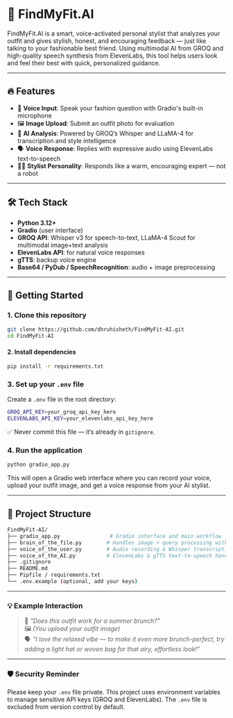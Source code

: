 # 👗 FindMyFit.AI

FindMyFit.AI is a smart, voice-activated personal stylist that analyzes your outfit and gives stylish, honest, and encouraging feedback — just like talking to your fashionable best friend. Using multimodal AI from GROQ and high-quality speech synthesis from ElevenLabs, this tool helps users look and feel their best with quick, personalized guidance.

---

## 🔥 Features

- 🎤 **Voice Input**: Speak your fashion question with Gradio's built-in microphone
- 🖼️ **Image Upload**: Submit an outfit photo for evaluation
- 🧠 **AI Analysis**: Powered by GROQ’s Whisper and LLaMA-4 for transcription and style intelligence
- 🗣️ **Voice Response**: Replies with expressive audio using ElevenLabs text-to-speech
- 💁‍♀️ **Stylist Personality**: Responds like a warm, encouraging expert — not a robot

---

## 🛠️ Tech Stack

- **Python 3.12+**
- **Gradio** (user interface)
- **GROQ API**: Whisper v3 for speech-to-text, LLaMA-4 Scout for multimodal image+text analysis
- **ElevenLabs API**: for natural voice responses
- **gTTS**: backup voice engine
- **Base64 / PyDub / SpeechRecognition**: audio + image preprocessing

---

## 🚀 Getting Started

### 1. Clone this repository

```bash
git clone https://github.com/dhruhisheth/FindMyFit-AI.git
cd FindMyFit-AI
```
#### 2. Install dependencies

```bash
pip install -r requirements.txt
```

### 3. Set up your `.env` file  
Create a `.env` file in the root directory:
```bash
GROQ_API_KEY=your_groq_api_key_here
ELEVENLABS_API_KEY=your_elevenlabs_api_key_here
```  
✅ Never commit this file — it’s already in `gitignore`.

### 4. Run the application
```bash
python gradio_app.py
```  
This will open a Gradio web interface where you can record your voice, upload your outfit image, and get a voice response from your AI stylist.

---

## 📁 Project Structure
```bash
FindMyFit-AI/
├── gradio_app.py                # Gradio interface and main workflow
├── brain_of_the_file.py        # Handles image + query processing with GROQ LLaMA
├── voice_of_the_user.py        # Audio recording & Whisper transcription
├── voice_of_the_AI.py          # ElevenLabs & gTTS text-to-speech handlers
├── .gitignore
├── README.md
├── Pipfile / requirements.txt
└── .env.example (optional, add your keys)
```
---

### 💡 Example Interaction  

> 🎤 _"Does this outfit work for a summer brunch?"_  
> 🖼️ _(You upload your outfit image)_   
> 🗣️ _"I love the relaxed vibe — to make it even more brunch-perfect, try adding a light hat or woven bag for that airy, effortless look!"_

---

### 🛡️ Security Reminder  
Please keep your `.env` file private. This project uses environment variables to manage sensitive API keys (GROQ and ElevenLabs). The `.env` file is excluded from version control by default.
